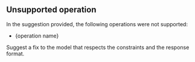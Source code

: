 
## Unsupported operation

In the suggestion provided, the following operations were not supported:

- {operation name}

Suggest a fix to the model that respects the constraints and the response format.
